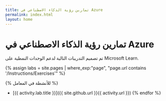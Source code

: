 ```yaml
---
title: تمارين رؤية الذكاء الاصطناعي في Azure
permalink: index.html
layout: home
---
```


# تمارين رؤية الذكاء الاصطناعي في Azure

تم تصميم التدريبات التالية لدعم الوحدات النمطية على Microsoft Learn.


{% assign labs = site.pages | where_exp:"page", "page.url contains '/Instructions/Exercises'" %}

{% للأنشطة في المعامل %} 
  - [{{ activity.lab.title }}]({{ site.github.url }}{{ activity.url }}) {% endfor %}
